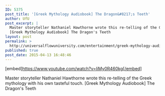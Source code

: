 ```yaml
---
ID: 5375
post_title: '[Greek Mythology Audiobook] The Dragon&#8217;s Teeth'
author: UfU
post_excerpt: |
  Master storyteller Nathaniel Hawthorne wrote this re-telling of the Greek mythology with his own tasteful touch.
  [Greek Mythology Audiobook] The Dragon's Teeth
layout: post
permalink: >
  http://universalflowuniversity.com/entertainment/greek-mythology-audiobook-the-dragons-teeth/
published: true
post_date: 2015-04-13 16:48:46
---
```

[embed]https://www.youtube.com/watch?v=liMy0R460kg[/embed]<br>
<p>Master storyteller Nathaniel Hawthorne wrote this re-telling of the Greek mythology with his own tasteful touch.
[Greek Mythology Audiobook] The Dragon's Teeth</p>
